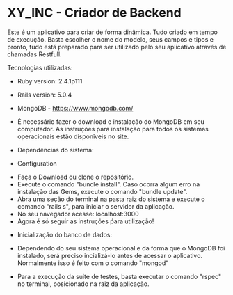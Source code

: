 # XY_INC - Criador de Backend

Este é um aplicativo para criar de forma dinâmica. Tudo criado em tempo de execução. Basta escolher o nome do modelo, seus campos e tipos e pronto, tudo está preparado para ser utilizado pelo seu aplicativo através de chamadas Restfull.

Tecnologias utilizadas:

* Ruby version: 2.4.1p111

* Rails version: 5.0.4

* MongoDB - https://www.mongodb.com/
- É necessário fazer o download e instalação do MongoDB em seu computador. As instruções para instalação para todos os sistemas operacionais estão disponĩveis no site.

* Dependências do sistema:

* Configuration

- Faça o Download ou clone o repositório.
- Execute o comando "bundle install". Caso ocorra algum erro na instalação das Gems, execute o comando "bundle update".
- Abra uma seção do terminal na pasta raiz do sistema e execute o comando "rails s", para iniciar o servidor da aplicação.
- No seu navegador acesse: localhost:3000
- Agora é só seguir as instruções ṕara utilização!

* Inicialização do banco de dados:
- Dependendo do seu sistema operacional e da forma que o MongoDB foi instalado, será preciso incializá-lo antes de acessar o aplicativo. 		Normalmente isso é feito com o comando "mongod"

* Para a execução da suite de testes, basta executar o comando "rspec" no terminal, posicionado na raiz da aplicação.


